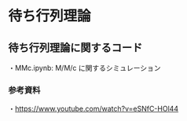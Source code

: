# 待ち行列理論

## 待ち行列理論に関するコード
・MMc.ipynb: M/M/c に関するシミュレーション

### 参考資料
・https://www.youtube.com/watch?v=eSNfC-HOl44

